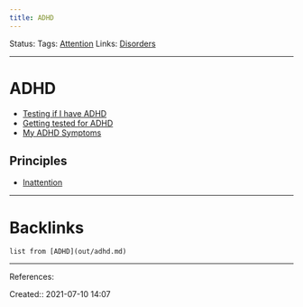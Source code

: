 ```yaml
---
title: ADHD
---
```

Status: 
Tags: [Attention](out/attention.md)
Links: [Disorders](None)
___
# ADHD
- [Testing if I have ADHD](out/testing-if-i-have-adhd.md)
- [Getting tested for ADHD](out/getting-tested-for-adhd.md)
- [My ADHD Symptoms](out/my-adhd-symptoms.md)
## Principles
- [Inattention](out/inattention.md)
___
# Backlinks
```dataview
list from [ADHD](out/adhd.md)
```
___
References: 

Created:: 2021-07-10 14:07
